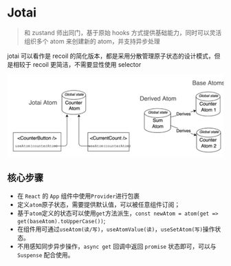 # Jotai

> 和 zustand 师出同门，基于原始 hooks 方式提供基础能力，同时可以灵活组织多个 atom 来创建新的 atom，并支持异步处理

jotai 可以看作是 recoil 的简化版本，都是采用分散管理原子状态的设计模式，但是相较于 recoil 更简洁，不需要显性使用 selector

![jotai](../imgs/jotai.png)

## 核心步骤

- 在 `React` 的 `App` 组件中使用`Provider`进行包裹
- 定义`atom`原子状态，需要提供默认值，可以被任意组件订阅；
- 基于`atom`定义的状态可以使用`get`方法派生，`const newAtom = atom(get => get(baseAtom).toUpperCase())`;
- 在组件用可通过`useAtom(读/写)`，`useAtomValue(读)`，`useSetAtom(写)`操作状态。
- 不用感知同步异步操作，`async get` 回调中返回 `promise` 状态即可，可以与 `Suspense` 配合使用。
